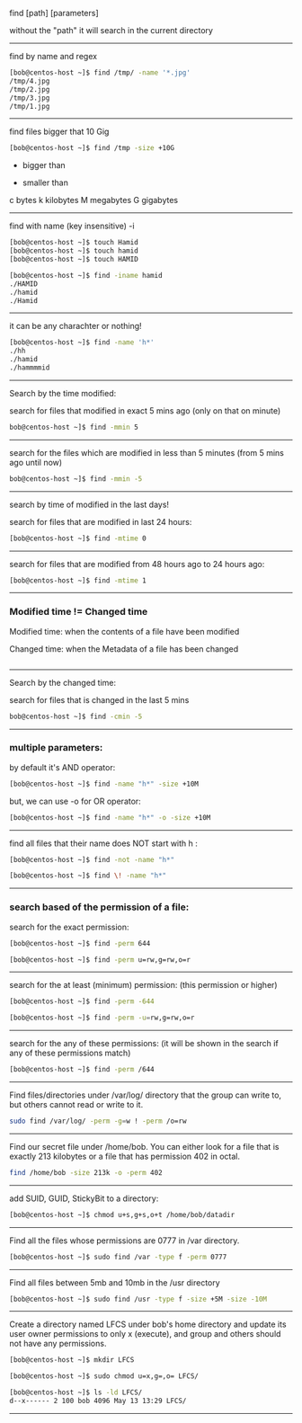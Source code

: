 

find [path] [parameters]

without the "path" it will search in the current directory


________________________________________________________________________________________________



find by name and regex

```bash
[bob@centos-host ~]$ find /tmp/ -name '*.jpg'
/tmp/4.jpg
/tmp/2.jpg
/tmp/3.jpg
/tmp/1.jpg
```

________________________________________________________________________________________________


find files bigger that 10 Gig

```bash
[bob@centos-host ~]$ find /tmp -size +10G
```

+   bigger than
-   smaller than

c   bytes
k   kilobytes
M   megabytes
G   gigabytes

________________________________________________________________________________________________


find with name (key insensitive) -i

```bash
[bob@centos-host ~]$ touch Hamid
[bob@centos-host ~]$ touch hamid
[bob@centos-host ~]$ touch HAMID

[bob@centos-host ~]$ find -iname hamid
./HAMID
./hamid
./Hamid
```

________________________________________________________________________________________________


it can be any charachter or nothing!

```bash
[bob@centos-host ~]$ find -name 'h*'
./hh
./hamid
./hammmmid
```

________________________________________________________________________________________________


Search by the time modified:

search for files that modified in exact 5 mins ago (only on that on minute)

```bash
bob@centos-host ~]$ find -mmin 5
```

________________________________________________________________________________________________


search for the files which are modified in less than 5 minutes (from 5 mins ago until now)

```bash
bob@centos-host ~]$ find -mmin -5
```

________________________________________________________________________________________________


search by time of modified in the last days!

search for files that are modified in last 24 hours:

```bash
[bob@centos-host ~]$ find -mtime 0
```

________________________________________________________________________________________________



search for files that are modified from 48 hours ago to 24 hours ago:

```bash
[bob@centos-host ~]$ find -mtime 1
```

________________________________________________________________________________________________


### Modified time != Changed time

Modified time: when the contents of a file have been modified

Changed time:  when the Metadata of a file has been changed
```bash

```

________________________________________________________________________________________________



Search by the changed time:

search for files that is changed in the last 5 mins

```bash
bob@centos-host ~]$ find -cmin -5
```

________________________________________________________________________________________________


### multiple parameters:

by default it's AND operator:

```bash
[bob@centos-host ~]$ find -name "h*" -size +10M
```

but, we can use  -o   for OR operator:

```bash
[bob@centos-host ~]$ find -name "h*" -o -size +10M
```


________________________________________________________________________________________________


find all files that their name does NOT start with h :

```bash
[bob@centos-host ~]$ find -not -name "h*"
```

```bash
[bob@centos-host ~]$ find \! -name "h*"
```

________________________________________________________________________________________________


### search based of the permission of a file:

search for the exact permission:

```bash
[bob@centos-host ~]$ find -perm 644
```

```bash
[bob@centos-host ~]$ find -perm u=rw,g=rw,o=r
```

________________________________________________________________________________________________


search for the at least (minimum) permission: (this permission or higher)

```bash
[bob@centos-host ~]$ find -perm -644
```


```bash
[bob@centos-host ~]$ find -perm -u=rw,g=rw,o=r
```


________________________________________________________________________________________________


search for the any of these permissions: (it will be shown in the search if any of these permissions match)

```bash
[bob@centos-host ~]$ find -perm /644
```

________________________________________________________________________________________________


Find files/directories under /var/log/ directory that the group can write to, but others cannot read or write to it. 


```bash
sudo find /var/log/ -perm -g=w ! -perm /o=rw
```

________________________________________________________________________________________________


Find our secret file under /home/bob. You can either look for a file that is exactly 213 kilobytes or a file that has permission 402 in octal.

```bash
find /home/bob -size 213k -o -perm 402
```

________________________________________________________________________________________________


add SUID, GUID, StickyBit to a directory:

```bash
[bob@centos-host ~]$ chmod u+s,g+s,o+t /home/bob/datadir
```

________________________________________________________________________________________________


Find all the files whose permissions are 0777 in /var directory.

```bash
[bob@centos-host ~]$ sudo find /var -type f -perm 0777 
```

________________________________________________________________________________________________


Find all files between 5mb and 10mb in the /usr directory

```bash
[bob@centos-host ~]$ sudo find /usr -type f -size +5M -size -10M
```

________________________________________________________________________________________________


Create a directory named LFCS under bob's home directory and update its user owner permissions to only x (execute),
and group and others should not have any permissions.

```bash
[bob@centos-host ~]$ mkdir LFCS

[bob@centos-host ~]$ sudo chmod u=x,g=,o= LFCS/

[bob@centos-host ~]$ ls -ld LFCS/
d--x------ 2 100 bob 4096 May 13 13:29 LFCS/
```

________________________________________________________________________________________________
